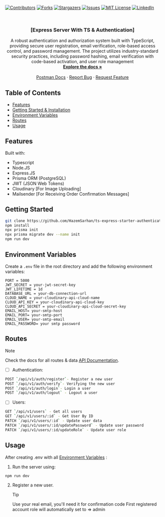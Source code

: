 [![Contributors][contributors-shield]][contributors-url]
[![Forks][forks-shield]][forks-url]
[![Stargazers][stars-shield]][stars-url]
[![Issues][issues-shield]][issues-url]
[![MIT License][license-shield]][license-url]
[![LinkedIn][linkedin-shield]][linkedin-url]

<!-- PROJECT LOGO -->
<br />
<div align="center">
  <a href="https://github.com/HazemSarhan/ts-express-starter-authentication"></a>

<h3 align="center">[Express Server With TS & Authentication]</h3>

  <p align="center">
    A robust authentication and authorization system built with TypeScript, providing secure user registration, email verification, role-based access control, and password management. The project utilizes industry-standard security practices, including password hashing, email verification with code-based activation, and user role management
    <br />
    <a href="http://localhost:5000/api-docs/"><strong>Explore the docs »</strong></a>
    <br />
    <br />
    <a href="https://documenter.getpostman.com/view/36229537/2sAY547KSf">Postman Docs</a>
    ·
    <a href="https://github.com/HazemSarhan/ts-express-starter-authentication/issues/new?labels=bug&template=bug-report---.md">Report Bug</a>
    ·
    <a href="https://github.com/HazemSarhan/ts-express-starter-authentication/issues/new?labels=enhancement&template=feature-request---.md">Request Feature</a>
  </p>
</div>

<!-- TABLE OF CONTENTS -->

## Table of Contents

- [Features](#features)
- [Getting Started & Installation](#getting-started)
- [Environment Variables](#environment-variables)
- [Routes](#routes)
- [Usage](#usage)

## Features

Built with:

- Typescript
- Node.JS
- Express.JS
- Prisma ORM (PostgreSQL)
- JWT (JSON Web Tokens)
- Cloudinary [For Image Uploading]
- Mailsender [For Receiving Order Confirmation Messages]

## Getting Started

```sh
git clone https://github.com/HazemSarhan/ts-express-starter-authentication.git
npm install
npx prisma init
npx prisma migrate dev --name init
npm run dev
```

## Environment Variables

Create a `.env` file in the root directory and add the following environment variables:

```env
PORT = 5000
JWT_SECRET = your-jwt-secret-key
JWT_LIFETIME = 1d
DATABASE_URL = your-db-connection-url
CLOUD_NAME = your-cloudinary-api-cloud-name
CLOUD_API_KEY = your-cloudinary-api-cloud-key
CLOUD_API_SECRET = your-cloudinary-api-cloud-secret-key
EMAIL_HOST= your-smtp-host
EMAIL_PORT= your-smtp-port
EMAIL_USER= your-smtp-email
EMAIL_PASSWORD= your smtp password
```

## Routes

> [!NOTE]
> Check the docs for all routes & data [API Documentation](https://documenter.getpostman.com/view/36229537/2sAY547KSf).

- [ ] Authentication:

```sh
POST `/api/v1/auth/register`- Register a new user
POST `/api/v1/auth/verify`- Verifying the new user
POST `/api/v1/auth/login`- Login a user
POST `/api/v1/auth/logout` - Logout a user
```

- [ ] Users:

```sh
GET `/api/v1/users` - Get all users
GET `/api/v1/users/:id` - Get User By ID
PATCH `/api/v1/users/:id` - Update user data
PATCH `/api/v1/users/:id/updatePassword` - Update user password
PATCH `/api/v1/users/:id/updateRole` - Update user role

```

## Usage

After creating .env with all [Environment Variables](#environment-variables) :

1. Run the server using:

```sh
npm run dev
```

2. Register a new user.
   > [!TIP]
   > Use your real email, you'll need it for confirmation code
   > First registered account role will automatically set to => admin

[contributors-shield]: https://img.shields.io/github/contributors/HazemSarhan/ts-express-starter-authentication?style=for-the-badge
[contributors-url]: https://github.com/HazemSarhan/ts-express-starter-authentication/graphs/contributors
[forks-shield]: https://img.shields.io/github/forks/HazemSarhan/ts-express-starter-authentication.svg?style=for-the-badge
[forks-url]: https://github.com/HazemSarhan/ts-express-starter-authentication/network/members
[stars-shield]: https://img.shields.io/github/stars/HazemSarhan/ts-express-starter-authentication.svg?style=for-the-badge
[stars-url]: https://github.com/HazemSarhan/ts-express-starter-authentication/stargazers
[issues-shield]: https://img.shields.io/github/issues/HazemSarhan/ts-express-starter-authentication.svg?style=for-the-badge
[issues-url]: https://github.com/HazemSarhan/ts-express-starter-authentication/issues
[license-shield]: https://img.shields.io/github/license/HazemSarhan/ts-express-starter-authentication.svg?style=for-the-badge
[license-url]: https://github.com/HazemSarhan/ts-express-starter-authentication/master/LICENSE.txt
[linkedin-shield]: https://img.shields.io/badge/-LinkedIn-black.svg?style=for-the-badge&logo=linkedin&colorB=555
[linkedin-url]: https://www.linkedin.com/in/hazemmegahed/
[product-screenshot]: images/screenshot.png
[node-js]: https://svgur.com/i/19bZ.svg
[express-js]: https://svgur.com/i/19a1.svg
[mongo-db]: https://svgur.com/i/19b4.svg
[jwt]: https://svgshare.com/i/19bi.svg
[db]: https://i.imgur.com/0CzwXXA.png
